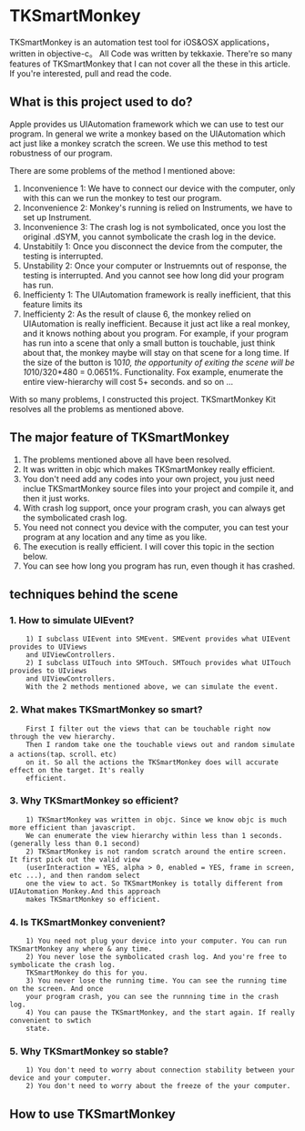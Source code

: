 TKSmartMonkey
=============
TKSmartMonkey is an automation test tool for iOS&amp;OSX applications，written in objective-c。
All Code was written by tekkaxie. There're so many features of TKSmartMonkey that I can not 
cover all the these in this article. If you're interested, pull and read the code.

What is this project used to do?
-------------
Apple provides us UIAutomation framework which we can use to test our program. In general 
we write a monkey based on the UIAutomation which act just like a monkey scratch the screen.
We use this method to test robustness of our program.

There are some problems of the method I mentioned above:

1. Inconvenience 1: We have to connect our device with the computer, only with this can 
we run the monkey to test our program.
2. Inconvenience 2: Monkey's running is relied on Instruments, we have to set up Instrument.
3. Inconvenience 3: The crash log is not symbolicated, once you lost the original .dSYM, you 
cannot symbolicate the crash log in the device.
4. Unstabitily 1: Once you disconnect the device from the computer, the testing is interrupted.
5. Unstability 2: Once your computer or Instruemnts out of response, the testing is interrupted. 
And you cannot see how long did your program has run.
6. Inefficienty 1: The UIAutomation framework is really inefficient, that this feature limits its
7. Inefficienty 2: As the result of clause 6, the monkey relied on UIAutomation is really inefficient.
Because it just act like a real monkey, and it knows nothing about you program. For example, if 
your program has run into a scene that only a small button is touchable, just think about that, 
the monkey maybe will stay on that scene for a long time. If the size of the button is 10*10, the opportunity
of exiting the scene will be 10*10/320*480 = 0.0651%.
Functionality. Fox example, enumerate the entire view-hierarchy will cost 5+ seconds.
and so on ...

With so many problems, I constructed this project. TKSmartMonkey Kit resolves all the problems as mentioned above.

The major feature of TKSmartMonkey
-------------
1. The problems mentioned above all have been resolved.
1. It was written in objc which makes TKSmartMonkey really efficient.
2. You don't need add any codes into your own project, you just need inclue TKSmartMonkey source files 
into your project and compile it, and then it just works.
3. With crash log support, once your program crash, you can always get the symbolicated crash log.
4. You need not connect you device with the computer, you can test your program at any location and 
any time as you like.
5. The execution is really efficient. I will cover this topic in the section below.
6. You can see how long you program has run, even though it has crashed.

techniques behind the scene
-------------
### 1. How to simulate UIEvent?
		1) I subclass UIEvent into SMEvent. SMEvent provides what UIEvent provides to UIViews 
		and UIViewControllers.
		2) I subclass UITouch into SMTouch. SMTouch provides what UITouch provides to UIviews
		and UIViewControllers.
		With the 2 methods mentioned above, we can simulate the event.
		
### 2. What makes TKSmartMonkey so smart?
		First I filter out the views that can be touchable right now through the vew hierarchy.
		Then I random take one the touchable views out and random simulate a actions(tap、scroll、etc)
		on it. So all the actions the TKSmartMonkey does will accurate effect on the target. It's really 
		efficient.
		
### 3. Why TKSmartMonkey so efficient?
		1) TKSmartMonkey was written in objc. Since we know objc is much more efficient than javascript. 
		We can enumerate the view hierarchy within less than 1 seconds. (generally less than 0.1 second)
		2) TKSmartMonkey is not random scratch around the entire screen. It first pick out the valid view
		(userInteraction = YES, alpha > 0, enabled = YES, frame in screen, etc ...), and then random select
		one the view to act. So TKSmartMonkey is totally different from UIAutomation Monkey.And this approach
		makes TKSmartMonkey so efficient.
		
### 4. Is TKSmartMonkey convenient?
		1) You need not plug your device into your computer. You can run TKSmartMonkey any where & any time.
		2) You never lose the symbolicated crash log. And you're free to symbolicate the crash log. 
		TKSmartMonkey do this for you.
		3) You never lose the running time. You can see the running time on the screen. And once
		your program crash, you can see the runnning time in the crash log.
		4) You can pause the TKSmartMonkey, and the start again. If really convenient to swtich
		state.
		
### 5. Why TKSmartMonkey so stable?
		1) You don't need to worry about connection stability between your device and your computer.
		2) You don't need to worry about the freeze of the your computer.
		
How to use TKSmartMonkey
-------------